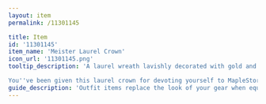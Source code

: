 ```yaml
---
layout: item
permalink: /11301145

title: Item
id: '11301145'
item_name: 'Meister Laurel Crown'
icon_url: '11301145.png'
tooltip_description: 'A laurel wreath lavishly decorated with gold and feathers. The following phrase is inscribed across the interior.

You''ve been given this laurel crown for devoting yourself to MapleStory 2. It contains our hope that your brilliant exploits will grow and inspire others across Maple World. Keep on adventuring and creating, and may the blessings of the goddess of light be with you always...'
guide_description: 'Outfit items replace the look of your gear when equipped.'
---
```

